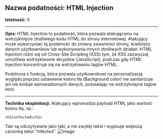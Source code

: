 ## Nazwa podatności: HTML Injection

**Istotność:** 5

---

**Opis:**
HTML Injection to podatność, która pozwala atakującemu na wstrzyknięcie złośliwego kodu HTML do strony internetowej. Atakujący może wykorzystać tę podatność do zmiany zawartości strony, kradzieży danych użytkowników lub wykonywania innych złośliwych działań. HTML Injection różni się od Cross-Site Scripting (XSS) tym, że XSS zazwyczaj umożliwia wstrzykiwanie skryptów (JavaScript), podczas gdy HTML Injection koncentruje się na wstrzykiwaniu tagów HTML.

Podstrona z funkcją, która pozwala użytkownikowi na personalizację wyglądu poprzez ustawienie koloru tła (Background color) nie sanitarizuje ani nie koduje wprowadzonych danych, pozwalając na wstrzyknięcie tagów html.

---

**Technika eksploitacji:**
Atakujący wprowadza payload HTML jako wartość koloru tła, np.:

`<h1>infected</h1>`

Taki są odczytywane jako taki, a nie zwykły tekst i wypisuje większą czcionką tekst "infected".
![image](https://github.com/GrzechuG/PWR-CBE-BAW-mutillidae-2024/assets/56219452/2441eb84-dbf6-45d8-b0ae-e1e55c454ce7)

